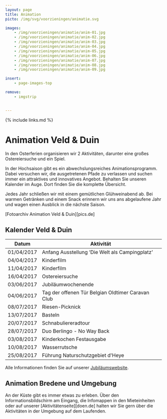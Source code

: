 ```yaml
---
layout: page
title: Animation
picto: /img/svg/voorzieningen/animatie.svg

images:
    - /img/voorzieningen/animatie/anim-01.jpg
    - /img/voorzieningen/animatie/anim-02.jpg
    - /img/voorzieningen/animatie/anim-03.jpg
    - /img/voorzieningen/animatie/anim-04.jpg
    - /img/voorzieningen/animatie/anim-05.jpg
    - /img/voorzieningen/animatie/anim-06.jpg
    - /img/voorzieningen/animatie/anim-07.jpg
    - /img/voorzieningen/animatie/anim-08.jpg
    - /img/voorzieningen/animatie/anim-09.jpg

insert:
    - page-images-top

remove:
    - imgstrip
    

---
```

{% include links.md %}

# Animation Veld & Duin

In den Osterferien organisieren wir 2 Aktivitäten, darunter eine großes Ostereiersuche und ein Spiel.

In der Hochsaison gibt es ein abwechslungsreiches Animationsprogramm. Dabei versuchen wir, die ausgetretenen Pfade zu verlassen und suchen immer ein attraktives und innovatives Angebot. Behalten Sie unseren Kalender im Auge. Dort finden Sie die komplette Übersicht.

Jedes Jahr schließen wir mit einem gemütlichen Glühweinabend ab. Bei warmen Getränken und einem Snack erinnern wir uns ans abgelaufene Jahr und wagen einen Ausblick in die nächste Saison.

[Fotoarchiv Animation Veld & Duin][pics.de]

## Kalender Veld & Duin

| Datum | Aktivität |
|-------|------------|
|   01/04/2017    |   Anfang Ausstellung ’Die Welt als Campingplatz’ |
|   04/04/2017    |    Kinderfilm   |
|   11/04/2017    |    Kinderfilm     |
|   16/04/2017    |    Ostereiersuche     |
|   03/06/2017    |    Jubiläumwochenende     |
|   04/06/2017    |    Tag der offenen Tür Belgian Oldtimer Caravan Club     |
|   08/07/2017    |    Riesen-Picknick    |
|   13/07/2017    |    Basteln       |
|   20/07/2017    |    Schnabuliereradtour     |
|   28/07/2017    |    Duo Berlingo - No Way Back      |
|   03/08/2017    |    Kinderkochen Festausgabe      |
|   10/08/2017    |    Wasserrutsche     |
|   25/08/2017    |    Führung Naturschutzgebiet d'Heye    |

Alle Informationen finden Sie auf unserer [Jubiläumswebsite](http://www.veldenduin.be/jubileum/de/kalender.html).



## Animation Bredene und Umgebung

An der Küste gibt es immer etwas zu erleben. Über den Informationsbildschirm am Eingang, die Infomappen in den Mieteinheiten oder auf unserer [Aktivitätenseite][doen.de] halten wir Sie gern über die Aktivitäten in der Umgebung auf dem Laufenden. 

